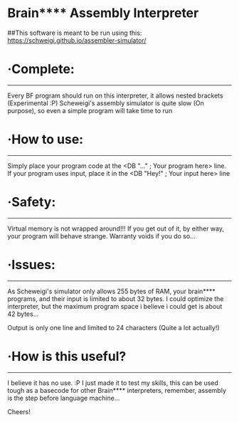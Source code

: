 # Brain**** Assembly Interpreter

##This software is meant to be run using this: https://schweigi.github.io/assembler-simulator/

# ·Complete:
---
Every BF program should run on this interpreter, it allows nested brackets (Experimental :P)
Scheweigi's assembly simulator is quite slow (On purpose), so even a simple program will take time to run

# ·How to use:
---
Simply place your program code at the 	<DB "..."  ; Your program here> line.
If your program uses input, place it in the 	<DB "Hey!"   ; Your input here> line

# ·Safety:
---
Virtual memory is not wrapped around!!! If you get out of it, by either way, your program will behave strange. Warranty voids if you do so...

# ·Issues:
---
As Scheweigi's simulator only allows 255 bytes of RAM, your brain**** programs, and their input is limited to about 32 bytes. 
I could optimize the interpreter, but the maximum program space i believe i could get is about 42 bytes...

Output is only one line and limited to 24 characters (Quite a lot actually!)

# ·How is this useful?
---
I believe it has no use. :P
I just made it to test my skills, this can be used tough as a basecode for other Brain**** interpreters, remember, assembly is the step before language machine... 


Cheers!

